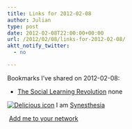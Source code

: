 ```yaml
---
title: Links for 2012-02-08
author: Julian
type: post
date: 2012-02-08T22:00:00+00:00
url: /2012/02/08/links-for-2012-02-08/
aktt_notify_twitter:
  - no

---
```

Bookmarks I&#8217;ve shared on 2012-02-08:

  * [The Social Learning Revolution][1] 
    none</li> </ul> 
    
    <p class="deliciouslink">
      <a href="https://del.icio.us/synesthesia" title="See all my bookmarks on del.icio.us"><img src="https://www.synesthesia.co.uk/images/deliciousicon.jpg" alt="Delicious icon" /></a>&nbsp;I am <a href="https://del.icio.us/synesthesia" title="See all my bookmarks on del.icio.us">Synesthesia</a>
    </p>
    
    <p class="deliciouslink">
      <a href="https://del.icio.us/network?add=synesthesia" title="Add me to your del.icio.us network"><img src="https://www.synesthesia.co.uk/images/add.gif" alt="" /></a>&nbsp;<a href="https://del.icio.us/network?add=synesthesia" title="Add me to your del.icio.us network">Add me to your network</a>
    </p>

 [1]: https://c4lpt.co.uk/library/janes-articles-and-presentations/the-social-learning-revolution